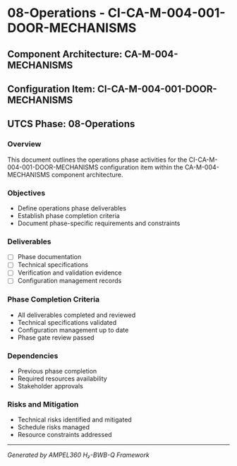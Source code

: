 # 08-Operations - CI-CA-M-004-001-DOOR-MECHANISMS

## Component Architecture: CA-M-004-MECHANISMS
## Configuration Item: CI-CA-M-004-001-DOOR-MECHANISMS
## UTCS Phase: 08-Operations

### Overview
This document outlines the operations phase activities for the CI-CA-M-004-001-DOOR-MECHANISMS configuration item within the CA-M-004-MECHANISMS component architecture.

### Objectives
- Define operations phase deliverables
- Establish phase completion criteria
- Document phase-specific requirements and constraints

### Deliverables
- [ ] Phase documentation
- [ ] Technical specifications
- [ ] Verification and validation evidence
- [ ] Configuration management records

### Phase Completion Criteria
- All deliverables completed and reviewed
- Technical specifications validated
- Configuration management up to date
- Phase gate review passed

### Dependencies
- Previous phase completion
- Required resources availability
- Stakeholder approvals

### Risks and Mitigation
- Technical risks identified and mitigated
- Schedule risks managed
- Resource constraints addressed

---
*Generated by AMPEL360 H₂-BWB-Q Framework*

